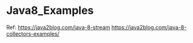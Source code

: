 # Java8_Examples

Ref: 
https://java2blog.com/java-8-stream
https://java2blog.com/java-8-collectors-examples/
